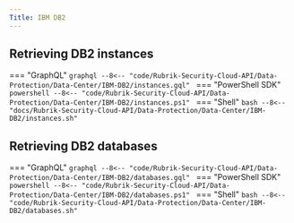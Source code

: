 ```yaml
---
Title: IBM DB2
---
```


## Retrieving DB2 instances

=== "GraphQL"
    ```graphql
    --8<-- "code/Rubrik-Security-Cloud-API/Data-Protection/Data-Center/IBM-DB2/instances.gql"
    ```
=== "PowerShell SDK"
    ```powershell
    --8<-- "code/Rubrik-Security-Cloud-API/Data-Protection/Data-Center/IBM-DB2/instances.ps1"
    ```
=== "Shell"
    ```bash
    --8<-- "docs/Rubrik-Security-Cloud-API/Data-Protection/Data-Center/IBM-DB2/instances.sh"
    ```

## Retrieving DB2 databases

=== "GraphQL"
    ```graphql
    --8<-- "code/Rubrik-Security-Cloud-API/Data-Protection/Data-Center/IBM-DB2/databases.gql"
    ```
=== "PowerShell SDK"
    ```powershell
    --8<-- "code/Rubrik-Security-Cloud-API/Data-Protection/Data-Center/IBM-DB2/databases.ps1"
    ```
=== "Shell"
    ```bash
    --8<-- "code/Rubrik-Security-Cloud-API/Data-Protection/Data-Center/IBM-DB2/databases.sh"
    ```